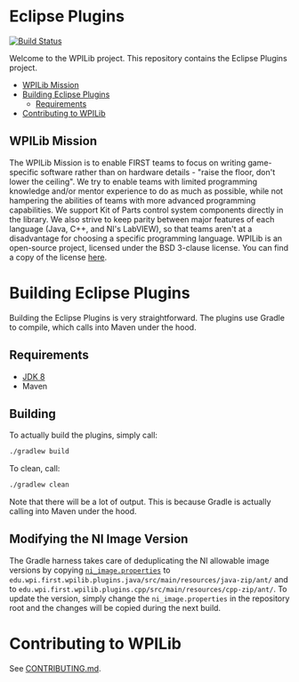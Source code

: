 # Eclipse Plugins

[![Build Status](https://travis-ci.org/wpilibsuite/EclipsePlugins.svg?branch=master)](https://travis-ci.org/wpilibsuite/EclipsePlugins)

Welcome to the WPILib project. This repository contains the Eclipse Plugins project.

- [WPILib Mission](#wpilib-mission)
- [Building Eclipse Plugins](#building-eclipse-plugins)
    - [Requirements](#requirements)
- [Contributing to WPILib](#contributing-to-wpilib)

## WPILib Mission

The WPILib Mission is to enable FIRST teams to focus on writing game-specific software rather than on hardware details - "raise the floor, don't lower the ceiling". We try to enable teams with limited programming knowledge and/or mentor experience to do as much as possible, while not hampering the abilities of teams with more advanced programming capabilities. We support Kit of Parts control system components directly in the library. We also strive to keep parity between major features of each language (Java, C++, and NI's LabVIEW), so that teams aren't at a disadvantage for choosing a specific programming language. WPILib is an open-source project, licensed under the BSD 3-clause license. You can find a copy of the license [here](license.txt).

# Building Eclipse Plugins

Building the Eclipse Plugins is very straightforward. The plugins use Gradle to compile, which calls into Maven under the hood.

## Requirements
- [JDK 8](http://www.oracle.com/technetwork/java/javase/downloads/index.html)
- Maven

## Building

To actually build the plugins, simply call:

```bash
./gradlew build
```

To clean, call:

```bash
./gradlew clean
```

Note that there will be a lot of output. This is because Gradle is actually calling into Maven under the hood.

## Modifying the NI Image Version

The Gradle harness takes care of deduplicating the NI allowable image versions by copying [`ni_image.properties`](ni_image.properties) to `edu.wpi.first.wpilib.plugins.java/src/main/resources/java-zip/ant/` and to `edu.wpi.first.wpilib.plugins.cpp/src/main/resources/cpp-zip/ant/`. To update the version, simply change the `ni_image.properties` in the repository root and the changes will be copied during the next build.

# Contributing to WPILib

See [CONTRIBUTING.md](CONTRIBUTING.md).
